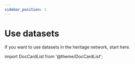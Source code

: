 ```yaml
---
sidebar_position: 1
---
```


# Use datasets

If you want to use datasets in the heritage network, start here.

import DocCardList from '@theme/DocCardList';

<DocCardList />
